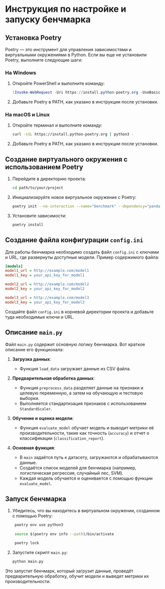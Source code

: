 # Инструкция по настройке и запуску бенчмарка

## Установка Poetry

Poetry — это инструмент для управления зависимостями и виртуальными окружениями в Python. Если вы еще не установили Poetry, выполните следующие шаги:

### На Windows

1. Откройте PowerShell и выполните команду:
   ```powershell
   (Invoke-WebRequest -Uri https://install.python-poetry.org -UseBasicParsing).Content | python -
   ```

2. Добавьте Poetry в PATH, как указано в инструкции после установки.

### На macOS и Linux

1. Откройте терминал и выполните команду:
   ```bash
   curl -sSL https://install.python-poetry.org | python3 -
   ```

2. Добавьте Poetry в PATH, как указано в инструкции после установки.

## Создание виртуального окружения с использованием Poetry

1. Перейдите в директорию проекта:
   ```bash
   cd path/to/your/project
   ```

2. Инициализируйте новое виртуальное окружение с Poetry:
   ```bash
   poetry init --no-interaction --name="benchmark" --dependency="pandas" --dependency="scikit-learn"
   ```

3. Установите зависимости:
   ```bash
   poetry install
   ```

## Создание файла конфигурации `config.ini`

Для работы бенчмарка необходимо создать файл `config.ini` с ключами и URL, где развернуты доступные модели. Пример содержимого файла:

```ini
[models]
model1_url = http://example.com/model1
model1_key = your_api_key_for_model1

model2_url = http://example.com/model2
model2_key = your_api_key_for_model2

model3_url = http://example.com/model3
model3_key = your_api_key_for_model3
```

Создайте файл `config.ini` в корневой директории проекта и добавьте туда необходимые ключи и URL.

## Описание `main.py`

Файл `main.py` содержит основную логику бенчмарка. Вот краткое описание его функционала:

1. **Загрузка данных**:
   - Функция `load_data` загружает данные из CSV файла.

2. **Предварительная обработка данных**:
   - Функция `preprocess_data` разделяет данные на признаки и целевую переменную, а затем на обучающую и тестовую выборки.
   - Выполняется стандартизация признаков с использованием `StandardScaler`.

3. **Обучение и оценка модели**:
   - Функция `evaluate_model` обучает модель и выводит метрики её производительности, такие как точность (`accuracy`) и отчет о классификации (`classification_report`).

4. **Основная функция**:
   - В `main` задаётся путь к датасету, загружаются и обрабатываются данные.
   - Создаётся список моделей для бенчмарка (например, логистическая регрессия, случайный лес, SVM).
   - Каждая модель обучается и оценивается с помощью функции `evaluate_model`.

## Запуск бенчмарка

1. Убедитесь, что вы находитесь в виртуальном окружении, созданном с помощью Poetry:
   ```bash
    poetry env use python3
    
    source $(poetry env info --path)/bin/activate

    poetry lock 

   ```

2. Запустите скрипт `main.py`:
   ```bash
   python main.py
   ```

Это запустит бенчмарк, который загрузит данные, проведёт предварительную обработку, обучит модели и выведет метрики их производительности.
